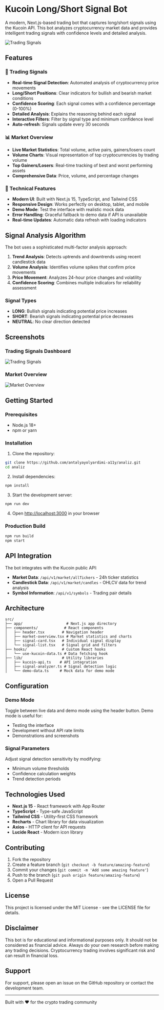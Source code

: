 # Kucoin Long/Short Signal Bot

A modern, Next.js-based trading bot that captures long/short signals using the Kucoin API. This bot analyzes cryptocurrency market data and provides intelligent trading signals with confidence levels and detailed analysis.

![Trading Signals](https://github.com/user-attachments/assets/50508cbc-e661-4615-96ac-d26c33df7ae3)

## Features

### 🎯 Trading Signals
- **Real-time Signal Detection**: Automated analysis of cryptocurrency price movements
- **Long/Short Positions**: Clear indicators for bullish and bearish market conditions
- **Confidence Scoring**: Each signal comes with a confidence percentage (0-100%)
- **Detailed Analysis**: Explains the reasoning behind each signal
- **Interactive Filters**: Filter by signal type and minimum confidence level
- **Auto-refresh**: Signals update every 30 seconds

### 📊 Market Overview
- **Live Market Statistics**: Total volume, active pairs, gainers/losers count
- **Volume Charts**: Visual representation of top cryptocurrencies by trading volume
- **Top Gainers/Losers**: Real-time tracking of best and worst performing assets
- **Comprehensive Data**: Price, volume, and percentage changes

### 🔧 Technical Features
- **Modern UI**: Built with Next.js 15, TypeScript, and Tailwind CSS
- **Responsive Design**: Works perfectly on desktop, tablet, and mobile
- **Demo Mode**: Test the interface with realistic mock data
- **Error Handling**: Graceful fallback to demo data if API is unavailable
- **Real-time Updates**: Automatic data refresh with loading indicators

## Signal Analysis Algorithm

The bot uses a sophisticated multi-factor analysis approach:

1. **Trend Analysis**: Detects uptrends and downtrends using recent candlestick data
2. **Volume Analysis**: Identifies volume spikes that confirm price movements
3. **Price Movement**: Analyzes 24-hour price changes and volatility
4. **Confidence Scoring**: Combines multiple indicators for reliability assessment

### Signal Types

- **LONG**: Bullish signals indicating potential price increases
- **SHORT**: Bearish signals indicating potential price decreases
- **NEUTRAL**: No clear direction detected

## Screenshots

### Trading Signals Dashboard
![Trading Signals](https://github.com/user-attachments/assets/50508cbc-e661-4615-96ac-d26c33df7ae3)

### Market Overview
![Market Overview](https://github.com/user-attachments/assets/080496ca-b383-40f6-9dc1-8d6ebc75a2c5)

## Getting Started

### Prerequisites
- Node.js 18+ 
- npm or yarn

### Installation

1. Clone the repository:
```bash
git clone https://github.com/antalyayolyardimi-a11y/analiz.git
cd analiz
```

2. Install dependencies:
```bash
npm install
```

3. Start the development server:
```bash
npm run dev
```

4. Open [http://localhost:3000](http://localhost:3000) in your browser

### Production Build

```bash
npm run build
npm start
```

## API Integration

The bot integrates with the Kucoin public API:

- **Market Data**: `/api/v1/market/allTickers` - 24h ticker statistics
- **Candlestick Data**: `/api/v1/market/candles` - OHLCV data for trend analysis
- **Symbol Information**: `/api/v1/symbols` - Trading pair details

## Architecture

```
src/
├── app/                    # Next.js app directory
├── components/            # React components
│   ├── header.tsx        # Navigation header
│   ├── market-overview.tsx # Market statistics and charts
│   ├── signal-card.tsx   # Individual signal display
│   └── signal-list.tsx   # Signal grid and filters
├── hooks/                # Custom React hooks
│   └── use-kucoin-data.ts # Data fetching hook
├── lib/                  # Utility libraries
│   ├── kucoin-api.ts    # API integration
│   ├── signal-analyzer.ts # Signal detection logic
│   └── demo-data.ts     # Mock data for demo mode
```

## Configuration

### Demo Mode
Toggle between live data and demo mode using the header button. Demo mode is useful for:
- Testing the interface
- Development without API rate limits
- Demonstrations and screenshots

### Signal Parameters
Adjust signal detection sensitivity by modifying:
- Minimum volume thresholds
- Confidence calculation weights
- Trend detection periods

## Technologies Used

- **Next.js 15** - React framework with App Router
- **TypeScript** - Type-safe JavaScript
- **Tailwind CSS** - Utility-first CSS framework
- **Recharts** - Chart library for data visualization
- **Axios** - HTTP client for API requests
- **Lucide React** - Modern icon library

## Contributing

1. Fork the repository
2. Create a feature branch (`git checkout -b feature/amazing-feature`)
3. Commit your changes (`git commit -m 'Add some amazing feature'`)
4. Push to the branch (`git push origin feature/amazing-feature`)
5. Open a Pull Request

## License

This project is licensed under the MIT License - see the LICENSE file for details.

## Disclaimer

This bot is for educational and informational purposes only. It should not be considered as financial advice. Always do your own research before making any trading decisions. Cryptocurrency trading involves significant risk and can result in financial loss.

## Support

For support, please open an issue on the GitHub repository or contact the development team.

---

Built with ❤️ for the crypto trading community
